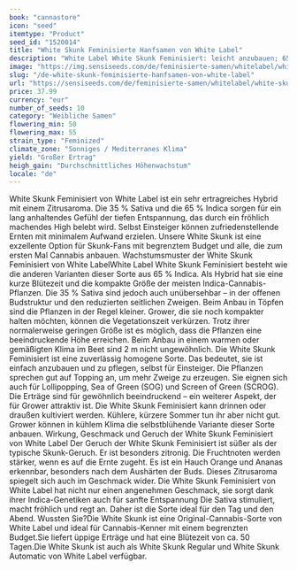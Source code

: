 ```yaml
---
book: "cannastore"
icon: "seed"
itemtype: "Product"
seed_id: "1520014"
title: "White Skunk Feminisierte Hanfsamen von White Label"
description: "White Label White Skunk Feminisiert: leicht anzubauen; 65 % Indica/35 % Sativa. Große Erträge; angenehmer süßer Zitronengeschmack."
image: "https://img.sensiseeds.com/de/feminisierte-samen/whitelabel/white-skunk-feminisiert-image.png"
slug: "/de-white-skunk-feminisierte-hanfsamen-von-white-label"
url: "https://sensiseeds.com/de/feminisierte-samen/whitelabel/white-skunk-feminisiert?a_aid=cannastore"
price: 37.99
currency: "eur"
number_of_seeds: 10
category: "Weibliche Samen"
flowering_min: 50
flowering_max: 55
strain_type: "Feminized"
climate_zone: "Sonniges / Mediterranes Klima"
yield: "Großer Ertrag"
heigh_gain: "Durchschnittliches Höhenwachstum"
locale: "de"
---
```

White Skunk Feminisiert von White Label ist ein sehr ertragreiches Hybrid mit einem Zitrusaroma. Die 35 % Sativa und die 65 % Indica sorgen für ein lang anhaltendes Gefühl der tiefen Entspannung, das durch ein fröhlich machendes High belebt wird. Selbst Einsteiger können zufriedenstellende Ernten mit minimalem Aufwand erzielen. Unsere White Skunk ist eine exzellente Option für Skunk-Fans mit begrenztem Budget und alle, die zum ersten Mal Cannabis anbauen. Wachstumsmuster der White Skunk Feminisiert von White LabelWhite Label White Skunk Feminisiert besteht wie die anderen Varianten dieser Sorte aus 65 % Indica. Als Hybrid hat sie eine kurze Blütezeit und die kompakte Größe der meisten Indica-Cannabis-Pflanzen. Die 35 % Sativa sind jedoch auch unübersehbar – in der offenen Budstruktur und den reduzierten seitlichen Zweigen. Beim Anbau in Töpfen sind die Pflanzen in der Regel kleiner. Grower, die sie noch kompakter halten möchten, können die Vegetationszeit verkürzen. Trotz ihrer normalerweise geringen Größe ist es möglich, dass die Pflanzen eine beeindruckende Höhe erreichen. Beim Anbau in einem warmen oder gemäßigten Klima im Beet sind 2 m nicht ungewöhnlich. Die White Skunk Feminisiert ist eine zuverlässig homogene Sorte. Das bedeutet, sie ist einfach anzubauen und zu pflegen, selbst für Einsteiger. Die Pflanzen sprechen gut auf Topping an, um mehr Zweige zu erzeugen. Sie eignen sich auch für Lollipopping, Sea of Green (SOG) und Screen of Green (SCROG). Die Erträge sind für gewöhnlich beeindruckend – ein weiterer Aspekt, der für Grower attraktiv ist. Die White Skunk Feminisiert kann drinnen oder draußen kultiviert werden. Kühlere, kürzere Sommer tun ihr aber nicht gut. Grower können in kühlem Klima die selbstblühende Variante dieser Sorte anbauen. Wirkung, Geschmack und Geruch der White Skunk Feminisiert von White Label Der Geruch der White Skunk Feminisiert ist süßer als der typische Skunk-Geruch. Er ist besonders zitronig. Die Fruchtnoten werden stärker, wenn es auf die Ernte zugeht. Es ist ein Hauch Orange und Ananas erkennbar, besonders nach dem Aushärten der Buds. Dieses Zitrusaroma spiegelt sich auch im Geschmack wider. Die White Skunk Feminisiert von White Label hat nicht nur einen angenehmen Geschmack, sie sorgt dank ihrer Indica-Genetiken auch für sanfte Entspannung Die Sativa stimuliert, macht fröhlich und regt an. Daher ist die Sorte ideal für den Tag und den Abend. Wussten Sie?Die White Skunk ist eine Original-Cannabis-Sorte von White Label und ideal für Cannabis-Kenner mit einem begrenzten Budget.Sie liefert üppige Erträge und hat eine Blütezeit von ca. 50 Tagen.Die White Skunk ist auch als White Skunk Regular und White Skunk Automatic von White Label verfügbar.

